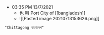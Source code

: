 - 03:35 PM 13/7/2021
	- 也 叫 Port City of [[bangladesh]]
	- ![[Pasted image 20210713153626.png]]

```query
"Chittagong বাংলাদেশ"
```
